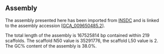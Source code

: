 **Assembly**
--------

The assembly presented here has been imported from [INSDC](http://www.insdc.org) and is linked to the assembly accession [[GCA\_009650485.2](http://www.ebi.ac.uk/ena/data/view/GCA_009650485.2)].

The total length of the assembly is 167525814 bp contained within 219 scaffolds.
The scaffold N50 value is 35291776, the scaffold L50 value is 2.
The GC% content of the assembly is 38.0%.
